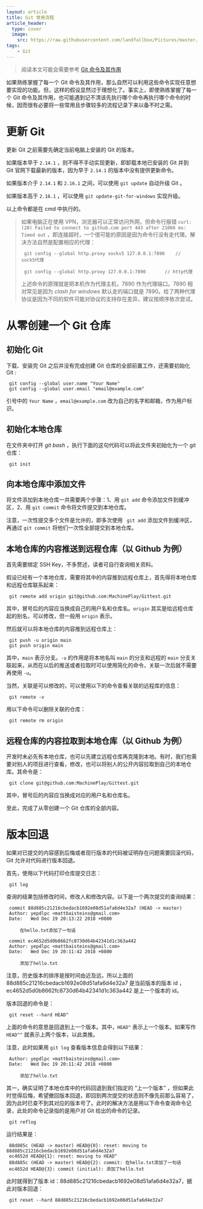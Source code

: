 ```yaml
---
layout: article
title: Git 常用流程
article_header: 
  type: cover
  image:
    src: https://raw.githubusercontent.com/landfallbox/Pictures/master/202402132243405.png
tags: 
    - Git
---
```


> 阅读本文可能会需要参考 [Git 命令及其作用][1]

如果熟练掌握了每一个 Git 命令及其作用，那么自然可以利用这些命令实现任意想要实现的功能。但，这样的假设显然过于理想化了。事实上，即使熟练掌握了每一个 Git 命令及其作用，也可能遇到记不清该先执行哪个命令再执行哪个命令的时候，因而很有必要将一些常用且步骤较多的流程记录下来以备不时之需。

# 更新 Git 

更新 Git 之前需要先确定当前电脑上安装的 Git 的版本。

如果版本早于 `2.14.1` ，则不得不手动实现更新，即卸载本地已安装的 Git 并到 Git 官网下载最新的版本，因为早于 `2.14.1` 的版本中没有提供更新命令。

如果版本介于 `2.14.1` 和 `2.16.1` 之间，可以使用 `git update` 自动升级 Git 。

如果版本高于 `2.16.1` ，可以使用 `git update-git-for-windows` 实现升级。

以上命令都是在 cmd 中执行的。

> 如果电脑正在使用 VPN，浏览器可以正常访问外网，但命令行报错 `curl: (28) Failed to connect to github.com port 443 after 21066 ms: Timed out` ，即连接超时，一个很可能的原因是因为命令行没有走代理。解决方法自然是配置相应的代理：
>
> ```
>  git config --global http.proxy socks5 127.0.0.1:7890    // sock5代理
>  
>  git config --global http.proxy 127.0.0.1:7890       // http代理
> ```
>
> 上述命令的原理就是把本机作为代理主机，7890 作为代理端口。7890 相对常见是因为 *clash for windows* 默认走的端口就是 7890。给了两种代理协议是因为不同的软件可能对协议的支持存在差异，建议按顺序依次尝试。

# 从零创建一个 Git 仓库

## 初始化 Git

下载、安装完 Git 之后并没有完成创建 Git 仓库的全部前置工作，还需要初始化 Git :

```
 git config --global user.name "Your Name"
 git config --global user.email "email@example.com"
```

引号中的 `Your Name` ，`email@example.com` 改为自己的名字和邮箱，作为用户标识。

## 初始化本地仓库

在文件夹中打开 *git bash* ，执行下面的这句代码可以将此文件夹初始化为一个 git 仓库：

```
 git init
```

## 向本地仓库中添加文件

将文件添加到本地仓库一共需要两个步骤：1、用 `git add` 命令添加文件到缓冲区，2、用 `git commit` 命令将文件提交到本地仓库。

注意，一次性提交多个文件是允许的，即多次使用 ` git add` 添加文件到缓冲区，再通过 `git commit` 将他们一次性全部提交到本地仓库。

## 本地仓库的内容推送到远程仓库（以 Github 为例）

首先需要绑定 SSH Key，不多赘述，读者可自行查询相关资料。

假设已经有一个本地仓库，需要将其中的内容推到远程仓库上，首先得将本地仓库和远程仓库联系起来：

```
 git remote add origin git@github.com:MachinePlay/Gittest.git
```

其中，冒号后的内容应当换成自己的用户名和仓库名。`origin` 其实是给远程仓库起的别名，可以修改，但一般用 `origin` 表示。 

然后就可以将本地仓库的内容推到远程仓库上：

```
 git push -u origin main
 git push origin main
```

其中，`main` 表示分支。`-u` 的作用是将本地名叫 `main` 的分支和远程的 `main` 分支关联起来，从而在以后的推送或者拉取时可以使用简化的命令，关联一次后就不需要再使用 `-u`。

当然，关联是可以修改的，可以使用以下的命令查看关联的远程库的信息：

```
 git remote -v 
```

用以下命令可以删除关联的仓库：

```
 git remote rm origin
```

## 远程仓库的内容拉取到本地仓库（以 Github 为例）

开发时未必先有本地仓库，也可以先建立远程仓库再克隆到本地。有时，我们也需要对别人的项目进行查看，修改，也可以将别人的公开内容拉取到自己的本地仓库。其命令是：

```
 git clone git@github.com:MachinePlay/Gittest.git
```

其中，冒号后的内容应当换成对应的用户名和仓库名。

至此，完成了从零创建一个 Git 仓库的全部内容。

# 版本回退

如果对已提交的内容感到后悔或者现行版本的代码被证明存在问题需要回滚代码，Git 允许对代码进行版本回退。

首先，使用以下代码打印仓库提交日志：

```
 git log
```

查询的结果包括修改时间，修改人和修改内容。以下是一个两次提交的查询结果：

```
 commit 88d885c21216cbedacb1692e08d51afa6d4e32a7 (HEAD -> master)
 Author: yepdlpc <mattbaisteins@gmail.com>
 Date:   Wed Dec 19 20:13:22 2018 +0800
 
     在hello.txt添加了一句话
 
 commit ec4652d5d0b8662fc8730d64b42341d1c363a442
 Author: yepdlpc <mattbaisteins@gmail.com>
 Date:   Wed Dec 19 20:11:42 2018 +0800
 
     添加了hello.txt
```

注意，历史版本的排序是按时间由近及远，所以上面的 88d885c21216cbedacb1692e08d51afa6d4e32a7 是当前版本的版本 id ，ec4652d5d0b8662fc8730d64b42341d1c363a442 是上一个版本的 id。

版本回退的命令是：

```
 git reset --hard HEAD^
```

上面的命令的意思是回退到上一个版本。其中，`HEAD^` 表示上一个版本。如果写作 `HEAD^^` 就表示上两个版本，以此类推。

注意，此时如果用 `git log` 查看版本信息会得到以下结果：

```
 Author: yepdlpc <mattbaisteins@gmail.com>
 Date:   Wed Dec 19 20:11:42 2018 +0800
 
     添加了hello.txt
```

其一，确实证明了本地仓库中的代码回退到我们指定的 “上一个版本” ，但如果此时觉得后悔，希望撤回版本回退，即回到两次提交的状态则不像先前那么容易了，因为此时已查不到其对应的版本号了。此时的解决方法是用以下命令查询命令记录，此处的命令记录指的是用户对 Git 给出的命令的记录。

```
 git reflog
```

运行结果是：

```
 88d885c (HEAD -> master) HEAD@{0}: reset: moving to 88d885c21216cbedacb1692e08d51afa6d4e32a7
 ec4652d HEAD@{1}: reset: moving to HEAD^
 88d885c (HEAD -> master) HEAD@{2}: commit: 在hello.txt添加了一句话
 ec4652d HEAD@{3}: commit (initial): 添加了hello.txt
```

此时就得到了版本 id：88d885c21216cbedacb1692e08d51afa6d4e32a7，据此对版本回退：

```
 git reset --hard 88d885c21216cbedacb1692e08d51afa6d4e32a7
```

> 

[1]:https://landfallbox.github.io/2024/02/13/Git-%E5%91%BD%E4%BB%A4%E5%8F%8A%E5%85%B6%E4%BD%9C%E7%94%A8.html